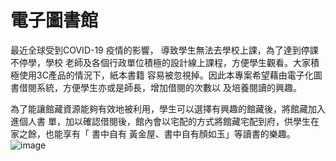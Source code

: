 # 電子圖書館

最近全球受到COVID-19 疫情的影響， 導致學生無法去學校上課，為了達到停課不停學，學校 老師及各個行政單位積極的設計線上課程，方便學生觀看。大家積極使用3C產品的情況下，紙本書籍 容易被忽視掉。因此本專案希望藉由電子化圖書借閱系統，方便學生亦或是師長，增加借閱的次數以 及培養閱讀的興趣。

為了能讓館藏資源能夠有效地被利用，學生可以選擇有興趣的館藏後，將館藏加入進個人書 單，加以確認借閱後，館內會以宅配的方式將館藏宅配到府，供學生在家之餘，也能享有「 書中自有 黃金屋、書中自有顏如玉」等讀書的樂趣。
![image](https://github.com/user-attachments/assets/262e55e9-0c38-49a8-b95a-7344c277c05d)

